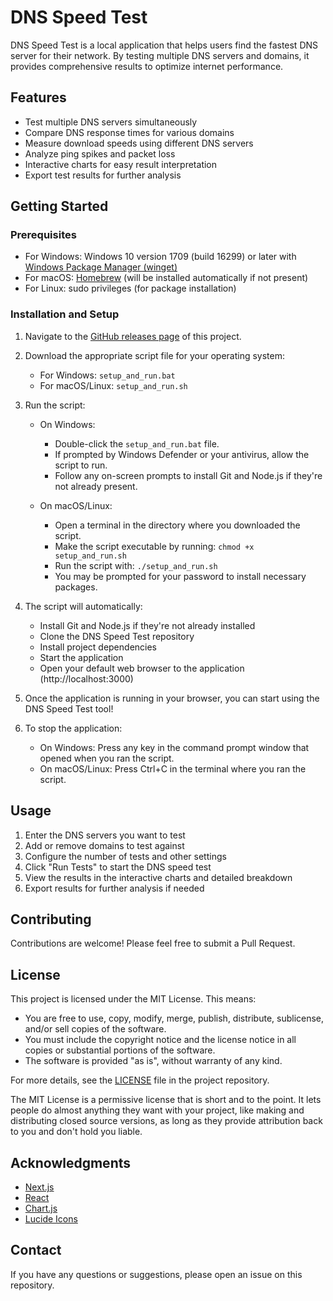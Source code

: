 # DNS Speed Test

DNS Speed Test is a local application that helps users find the fastest DNS server for their network. By testing multiple DNS servers and domains, it provides comprehensive results to optimize internet performance.

## Features

- Test multiple DNS servers simultaneously
- Compare DNS response times for various domains
- Measure download speeds using different DNS servers
- Analyze ping spikes and packet loss
- Interactive charts for easy result interpretation
- Export test results for further analysis

## Getting Started

### Prerequisites

- For Windows: Windows 10 version 1709 (build 16299) or later with [Windows Package Manager (winget)](https://docs.microsoft.com/en-us/windows/package-manager/winget/)
- For macOS: [Homebrew](https://brew.sh/) (will be installed automatically if not present)
- For Linux: sudo privileges (for package installation)

### Installation and Setup

1. Navigate to the [GitHub releases page](https://github.com/Renjirox/dns-speed-test/releases/tag/v1.0.0) of this project.
2. Download the appropriate script file for your operating system:

   - For Windows: `setup_and_run.bat`
   - For macOS/Linux: `setup_and_run.sh`

3. Run the script:

   - On Windows:

     - Double-click the `setup_and_run.bat` file.
     - If prompted by Windows Defender or your antivirus, allow the script to run.
     - Follow any on-screen prompts to install Git and Node.js if they're not already present.

   - On macOS/Linux:
     - Open a terminal in the directory where you downloaded the script.
     - Make the script executable by running: `chmod +x setup_and_run.sh`
     - Run the script with: `./setup_and_run.sh`
     - You may be prompted for your password to install necessary packages.

4. The script will automatically:

   - Install Git and Node.js if they're not already installed
   - Clone the DNS Speed Test repository
   - Install project dependencies
   - Start the application
   - Open your default web browser to the application (http://localhost:3000)

5. Once the application is running in your browser, you can start using the DNS Speed Test tool!

6. To stop the application:
   - On Windows: Press any key in the command prompt window that opened when you ran the script.
   - On macOS/Linux: Press Ctrl+C in the terminal where you ran the script.

## Usage

1. Enter the DNS servers you want to test
2. Add or remove domains to test against
3. Configure the number of tests and other settings
4. Click "Run Tests" to start the DNS speed test
5. View the results in the interactive charts and detailed breakdown
6. Export results for further analysis if needed

## Contributing

Contributions are welcome! Please feel free to submit a Pull Request.

## License

This project is licensed under the MIT License. This means:

- You are free to use, copy, modify, merge, publish, distribute, sublicense, and/or sell copies of the software.
- You must include the copyright notice and the license notice in all copies or substantial portions of the software.
- The software is provided "as is", without warranty of any kind.

For more details, see the [LICENSE](LICENSE) file in the project repository.

The MIT License is a permissive license that is short and to the point. It lets people do almost anything they want with your project, like making and distributing closed source versions, as long as they provide attribution back to you and don't hold you liable.

## Acknowledgments

- [Next.js](https://nextjs.org/)
- [React](https://reactjs.org/)
- [Chart.js](https://www.chartjs.org/)
- [Lucide Icons](https://lucide.dev/)

## Contact

If you have any questions or suggestions, please open an issue on this repository.
